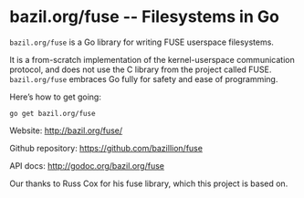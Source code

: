 bazil.org/fuse -- Filesystems in Go
===================================

`bazil.org/fuse` is a Go library for writing FUSE userspace
filesystems.

It is a from-scratch implementation of the kernel-userspace
communication protocol, and does not use the C library from the
project called FUSE. `bazil.org/fuse` embraces Go fully for safety and
ease of programming.

Here’s how to get going:

    go get bazil.org/fuse

Website: http://bazil.org/fuse/

Github repository: https://github.com/bazillion/fuse

API docs: http://godoc.org/bazil.org/fuse

Our thanks to Russ Cox for his fuse library, which this project is
based on.
